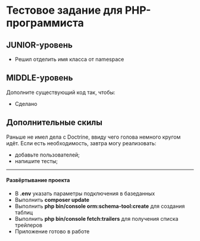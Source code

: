 Тестовое задание для PHP-программиста
=====================================

JUNIOR-уровень
--------------

-  Решил отделить имя класса от namespace

MIDDLE-уровень
--------------

Дополните существующий код так, чтобы:

- Сделано

Дополнительные скилы
--------------------

Раньше не имел дела с Doctrine, ввиду чего голова немного кругом идёт. Если есть необходимость, завтра могу реализовать:
- добавьте пользователей;
- напишите тесты;

------------------------

#### Развёртывание проекта

- В **.env** указать параметры подключения в базеданных
- Выполнить **composer update**
- Выполнить **php bin/console orm:schema-tool:create** для создания таблиц 
- Выполнить **php bin/console fetch:trailers** для получения списка трейлеров
- Приложение готово в работе

